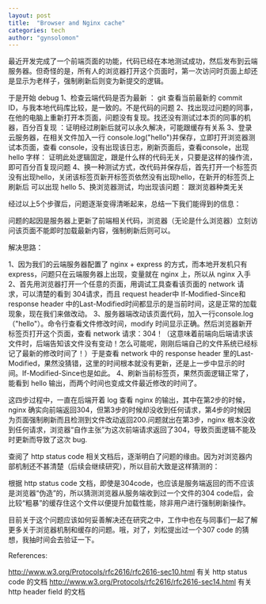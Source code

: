 ```yaml
---
layout: post
title:  "Browser and Nginx cache"
categories: tech
author: "gynsolomon"
---
```



最近开发完成了一个前端页面的功能，代码已经在本地测试成功，然后发布到云端服务器。但奇怪的是，所有人的浏览器打开这个页面时，第一次访问时页面上却还是显示为老样子，强制刷新后则变为新提交的逻辑。

于是开始 debug
1、检查云端代码是否为最新 ： git 查看当前最新的 commit ID，与我本地代码库比较，是一致的。不是代码的问题
2、找出现过问题的同事，在他的电脑上重新打开本页面，问题没有复现。找还没有测试过本页的同事的机器，百分百复现 ：证明经过刷新后就可以永久解决，可能跟缓存有关系
3、登录云服务器，在相关文件加入一行 console.log("hello")并保存，立即打开浏览器测试本页面，查看 console，没有出现该日志，刷新页面后，查看console，出现 hello 字样： 证明此处逻辑固定，跟是什么样的代码无关，只要是这样的操作流，即可百分百复现问题
4、换一种测试方式，改代码并保存后，首先打开一个标签页没有出现hello，关闭该标签页新开标签页依然没有出现hello，在新开的标签页上刷新后 可以出现 hello
5、换浏览器测试，均出现该问题： 跟浏览器种类无关

经过以上5个步骤后，问题逐渐变得清晰起来，总结一下我们能得到的信息： 

问题的起因是服务器上更新了前端相关代码，浏览器（无论是什么浏览器）立刻访问该页面不能即时加载最新内容，强制刷新后则可以。

解决思路：

1、因为我们的云端服务器配置了 nginx + express 的方式，而本地开发机只有 express，问题只在云端服务器上出现，变量就在 nginx 上，所以从 nginx 入手
2、首先用浏览器打开一个任意的页面，用调试工具查看该页面的 network 请求，可以清楚的看到 304请求，而且 request header中 If-Modified-Since和 response header 中的Last-Modified时间都显示的是当前时间，这是正常的加载现象，现在我们来做改动。
3、服务器端改动该页面代码，加入一行console.log（"hello"）。命令行查看文件修改时间，modify 时间显示正确。然后浏览器新开标签页打开这个页面，查看 network 请求：304！（这意味着前端向后端请求该文件时，后端告知该文件没有变动！怎么可能呢，刚刚后端自己的文件系统已经标记了最新的修改时间了！）于是查看 network 中的 response header 里的Last-Modified，果然没猜错，这里的时间根本就没有更新，还是上一步中显示的时间。If-Modified-Since也是如此。
4、刷新当前标签页，果然页面逻辑正常了，能看到 hello 输出，而两个时间也变成文件最近修改的时间了。
        
这四步过程中，一直在后端开着 log 查看 nginx 的输出，其中在第2步的时候，nginx 确实向前端返回304，但第3步的时候却没收到任何请求，第4步的时候因为页面强制刷新而且检测到文件改动返回200.问题就出在第3步，nginx 根本没收到任何请求，浏览器“自作主张”为这次前端请求返回了304，导致页面逻辑不能及时更新而导致了这次 bug.

查阅了 http status code 相关文档后，逐渐明白了问题的缘由。因为对浏览器内部机制还不甚清楚（后续会继续研究），所以目前大致是这样猜测的：

根据 http status code 文档，即使是304code，也应该是服务端返回的而不应该是浏览器“伪造”的，所以猜测浏览器从服务端收到过一个文件的304 code后，会比较“粗暴”的缓存住这个文件以便提升加载性能，除非用户进行强制刷新操作。

目前关于这个问题应该如何妥善解决还在研究之中，工作中也在与同事们一起了解更多关于浏览器机制和缓存的问题。哦，对了，刘松提出过一个307 code 的猜想，我抽时间会去验证一下。

References:

http://www.w3.org/Protocols/rfc2616/rfc2616-sec10.html 有关 http status code 的文档
http://www.w3.org/Protocols/rfc2616/rfc2616-sec14.html 有关 http header field 的文档
